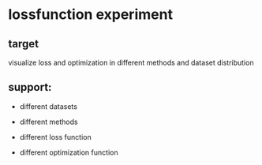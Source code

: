 # lossfunction experiment

## target

visualize loss and optimization in different methods and dataset distribution

## support:

- different datasets
- different methods

- different loss function
- different optimization function